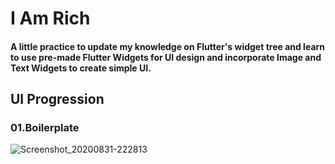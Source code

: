 # I Am Rich
#### A little practice to update my knowledge on Flutter's widget tree and learn to use pre-made Flutter Widgets for UI design and incorporate Image and Text Widgets to create simple UI.

## UI Progression
### 01.Boilerplate
![Screenshot_20200831-222813](https://user-images.githubusercontent.com/5642644/91788488-533b1400-ebda-11ea-9974-79e84ac404a7.png)
